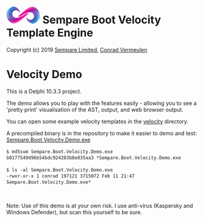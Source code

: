# ![](../../images/sempare-logo-45px.png) Sempare Boot Velocity Template Engine

Copyright (c) 2019 [Sempare Limited](http://www.sempare.ltd), [Conrad Vermeulen](mailto:conrad.vermeulen@gmail.com)

# Velocity Demo

This is a Delphi 10.3.3 project.

The demo allows you to play with the features easily - allowing you to see a 'pretty print' visualisation of the AST, output, and web browser output.

You can open some example velocity templates in the [velocity](./velocity) directory.

A precompiled binary is in the repository to make it easier to demo and test: [Sempare.Boot.Velocity.Demo.exe](./Sempare.Boot.Velocity.Demo.exe)


```
$ md5sum Sempare.Boot.Velocity.Demo.exe
b0177549d96b54bdc924203b8e835aa3 *Sempare.Boot.Velocity.Demo.exe

$ ls -al Sempare.Boot.Velocity.Demo.exe
-rwxr-xr-x 1 conrad 197121 3715072 Feb 11 21:47 Sempare.Boot.Velocity.Demo.exe*



```

Note: Use of this demo is at your own risk. I use anti-virus (Kaspersky and Windows Defender), but scan this yourself to be sure.
